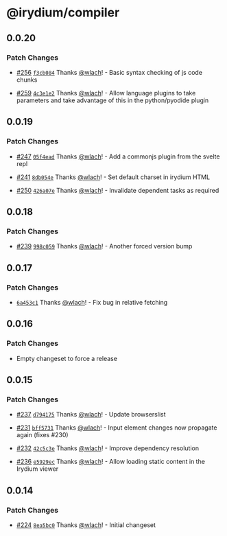 # @irydium/compiler

## 0.0.20

### Patch Changes

- [#256](https://github.com/irydium/irydium/pull/256) [`f3cb084`](https://github.com/irydium/irydium/commit/f3cb0845aa5456f4c6d730410ef9faa5cafdf0ff) Thanks [@wlach](https://github.com/wlach)! - Basic syntax checking of js code chunks

* [#259](https://github.com/irydium/irydium/pull/259) [`4c3e1e2`](https://github.com/irydium/irydium/commit/4c3e1e212b17cfbd2a69f75048dc62a2be8e2053) Thanks [@wlach](https://github.com/wlach)! - Allow language plugins to take parameters and take advantage of this in the python/pyodide plugin

## 0.0.19

### Patch Changes

- [#247](https://github.com/irydium/irydium/pull/247) [`05f4ead`](https://github.com/irydium/irydium/commit/05f4ead3a5ae270997aab7d36e08760370c5208d) Thanks [@wlach](https://github.com/wlach)! - Add a commonjs plugin from the svelte repl

* [#241](https://github.com/irydium/irydium/pull/241) [`8db054e`](https://github.com/irydium/irydium/commit/8db054e6960c78b946439e9e7664b30fc5670711) Thanks [@wlach](https://github.com/wlach)! - Set default charset in irydium HTML

- [#250](https://github.com/irydium/irydium/pull/250) [`426a07e`](https://github.com/irydium/irydium/commit/426a07ebd313343f0501101aa16080f8d9a051c5) Thanks [@wlach](https://github.com/wlach)! - Invalidate dependent tasks as required

## 0.0.18

### Patch Changes

- [#239](https://github.com/irydium/irydium/pull/239) [`998c059`](https://github.com/irydium/irydium/commit/998c0592150bebc3299a1c9b6c9f642578c9573e) Thanks [@wlach](https://github.com/wlach)! - Another forced version bump

## 0.0.17

### Patch Changes

- [`6a453c1`](https://github.com/irydium/irydium/commit/6a453c18d9a2797c82039d6a6837490d12b6f846) Thanks [@wlach](https://github.com/wlach)! - Fix bug in relative fetching

## 0.0.16

### Patch Changes

- Empty changeset to force a release

## 0.0.15

### Patch Changes

- [#237](https://github.com/irydium/irydium/pull/237) [`d794175`](https://github.com/irydium/irydium/commit/d794175e17d2a17df31b5d5ff7e8a397972d58d7) Thanks [@wlach](https://github.com/wlach)! - Update browserslist

* [#231](https://github.com/irydium/irydium/pull/231) [`bff5731`](https://github.com/irydium/irydium/commit/bff5731914908a064e1a535ee91bb2018b8db495) Thanks [@wlach](https://github.com/wlach)! - Input element changes now propagate again (fixes #230)

- [#232](https://github.com/irydium/irydium/pull/232) [`42c5c3e`](https://github.com/irydium/irydium/commit/42c5c3e18ff1c39d1deeed4aa4a7cc91d96e6424) Thanks [@wlach](https://github.com/wlach)! - Improve dependency resolution

* [#236](https://github.com/irydium/irydium/pull/236) [`e5929ec`](https://github.com/irydium/irydium/commit/e5929ec9565a371f7d80b09c57f34832c1a9ba80) Thanks [@wlach](https://github.com/wlach)! - Allow loading static content in the Irydium viewer

## 0.0.14

### Patch Changes

- [#224](https://github.com/irydium/irydium/pull/224) [`8ea5bc0`](https://github.com/irydium/irydium/commit/8ea5bc0e29b8151aa5aad1514b400a347320d9a3) Thanks [@wlach](https://github.com/wlach)! - Initial changeset
